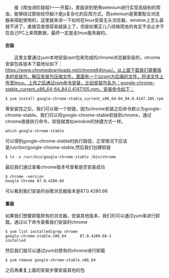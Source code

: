 &ensp;&ensp;&ensp;&ensp;接《爬虫进阶路程1——开篇》，里面讲到使用selenium进行实现高级别的爬虫，能够绕过那些绞尽脑汁是js复杂化的反爬方式，而selenium是需要配合浏览器来搭配使用的，这里就来讲一下如何在linux安装无头浏览器，window上怎么装就不讲了，直接百度很容易就装上了，但是如果正儿八经做爬虫的肯定不会止步于在自己PC上来爬数据，最终一定是走linux服务器的。
#### 安装
&ensp;&ensp;&ensp;&ensp;这里主要通过yum本地安装rpm包来完成的chrome浏览器安装的，chrome安装包各版本下载地址如下：https://www.chromedownloads.net/chrome64linux/。从上面下载我们需要版本的安装包，解压安装包压缩文件，里面有一个以rpm为后缀的文件，将该文件上传至linux。上传之后通过rpm命令安装，比如安装包名为：google-chrome-stable_current_x86_64-64_84.0.4147.105.rpm，安装命令如下：
```shell
$ yum install google-chrome-stable_current_x86_64-64_84.0.4147.105.rpm
```
等安装完之后，我们可以做一个软链，因为chrome安装之后命令默认为google-chrome-stable，我们可以将google-chrome-stable软链到chrome，通过chrome直接执行命令，软链就类似window的快捷方式一样。
```shell
which google-chrome-stable
```
可以得到google-chrome-stable的执行路径，正常情况下应该是/usr/bin/google-chrome-stable,然后我们创建软链
```shell
$ ln -s /usr/bin/google-chrome-stable /bin/chrome
```
最后我们通过查看chrome版本号查看是否安装成功
```shell
$ chrome -version
Google Chrome 87.0.4280.66
```
可以看到我们安装的谷歌浏览器版本是87.0.4280.66

#### 重装
如果我们想要卸载原有的浏览器，安装其他版本，我们的可以通过yum来进行卸载。通过以下命令查看我们安装的chrome
```
$ yum list installed|grep chrome
google-chrome-stable.x86_64      87.0.4280.66-1               installed
```
然后我们就可以通过yum对原有的chrome进行卸载
```shell 
$ yum remove google-chrome-stable.x86_64
```
之后再重复上面的安装步骤安装其他的包
